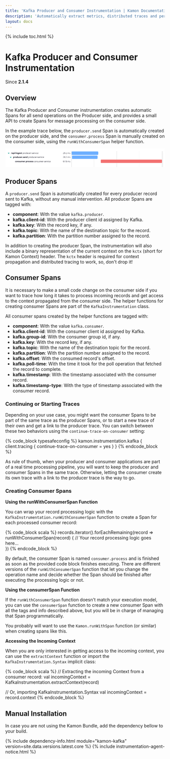 ```yaml
---
title: 'Kafka Producer and Consumer Instrumentation | Kamon Documentation'
description: 'Automatically extract metrics, distributed traces and perform context propagation on Akka applications'
layout: docs
---
```


{% include toc.html %}

Kafka Producer and Consumer Instrumentation 
===========================================
Since __2.1.4__

Overview
--------

The Kafka Producer and Consumer instrumentation creates automatic Spans for all send operations on the Producer 
side, and provides a small API to create Spans for message processing on the consumer side.

In the example trace below, the `producer.send` Span is automatically created on the producer side, and the 
`consumer.process` Span is manually created on the consumer side, using the `runWithConsumerSpan` helper function.

<img class="img-fluid rounded" src="/assets/img/kafka-producer-consumer-spans.png">


Producer Spans
--------------

A `producer.send` Span is automatically created for every producer record sent to Kafka, without any manual 
intervention. All producer Spans are tagged with:
  * __component__: With the value `kafka.producer`.
  * __kafka.client-id__: With the producer client id assigned by Kafka.
  * __kafka.key__: With the record key, if any.
  * __kafka.topic__: With the name of the destination topic for the record.
  * __kafka.partition__: With the partition number assigned to the record.

In addition to creating the producer Span, the instrumentation will also include a binary representation of the current
context on the `kctx` (short for Kamon Context) header. The `kctx` header is required for context propagation and
distributed tracing to work, so, don't drop it!


Consumer Spans
--------------

It is necessary to make a small code change on the consumer side if you want to trace how long it takes to process
incoming records and get access to the context propagated from the consumer side. The helper functions for creating
consumer Spans are part of the `KafkaInstrumentation` class. 

All consumer spans created by the helper functions are tagged with:
  * __component__: With the value `kafka.consumer`.
  * __kafka.client-id__: With the consumer client id assigned by Kafka.
  * __kafka.group-id__: With the consumer group id, if any.
  * __kafka.key__: With the record key, if any.
  * __kafka.topic__: With the name of the destination topic for the record.
  * __kafka.partition__: With the partition number assigned to the record.
  * __kafka.offset__: With the consumed record's offset.
  * __kafka.poll-time__: With the time it took for the poll operation that fetched the record to complete.
  * __kafka.timestamp__: With the timestamp associated with the consumer record.
  * __kafka.timestamp-type__: With the type of timestamp associated with the consumer record.


### Continuing or Starting Traces

Depending on your use case, you might want the consumer Spans to be part of the same trace as the producer Spans, or to
start a new trace of their own and get a link to the producer trace. You can switch between these two behaviors using
the `continue-trace-on-consumer` setting:


{% code_block typesafeconfig %}
kamon.instrumentation.kafka {
  client.tracing {
    continue-trace-on-consumer = yes
  }
}
{% endcode_block %}

As rule of thumb, when your producer and consumer applications are part of a real time processing pipeline, you will 
want to keep the producer and consumer Spans in the same trace. Otherwise, letting the consumer create its own trace 
with a link to the producer trace is the way to go.


### Creating Consumer Spans

__Using the runWithConsumerSpan Function__

You can wrap your record processing logic with the `KafkaInstrumentation.runWithConsumerSpan` function to create a Span
for each processed consumer record:

{% code_block scala %}
records.iterator().forEachRemaining(record => runWithConsumerSpan(record) {
  // Your record processing logic goes here...  
})
{% endcode_block %}

By default, the consumer Span is named `consumer.process` and is finished as soon as the provided code block finishes
executing. There are different versions of the `runWithConsumerSpan` function that let you change the operation name and
decide whether the Span should be finished after executing the processing logic or not.


__Using the consumerSpan Function__

If the `runWithConsumerSpan` function doesn't match your execution model, you can use the `consumerSpan` function to 
create a new consumer Span with all the tags and info described above, but you will be in charge of managing that Span
programmatically. 

You probably will want to use the `Kamon.runWithSpan` function (or similar) when creating spans like this.


__Accessing the Incoming Context__

When you are only interested in getting access to the incoming context, you can use the `extractContext` function or
import the `KafkaInstrumentation.Syntax` implicit class:


{% code_block scala %}
// Extracting the incoming Context from a consumer record:
val incomingContext = KafkaInstrumentation.extractContext(record)

// Or, importing KafkaInstrumentation.Syntax
val incomingContext = record.context
{% endcode_block %}


Manual Installation
-------------------

In case you are not using the Kamon Bundle, add the dependency bellow to your build.

{% include dependency-info.html module="kamon-kafka" version=site.data.versions.latest.core %}
{% include instrumentation-agent-notice.html %}
